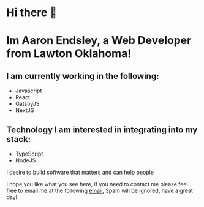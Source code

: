 # Hi there 👋
<h1>Im Aaron Endsley, a Web Developer from Lawton Oklahoma!</h1>
<h2>I am currently working in the following:</h2>
<ul>
  <li>Javascript</li> 
  <li>React</li>
  <li>GatsbyJS</li>
  <li>NextJS</li>
</ul>
</hr>
<h2>Technology I am interested in integrating into my stack:</h2>
<ul>
    <li>TypeScript</li>
    <li>NodeJS</li>
</ul>

<p> I desire to build software that matters and can help people </p>
<p> I hope you like what you see here, if you need to contact me please feel free to email me at the following <a href="mailTo:aaronendsley@gmail.com">email</a>, Spam will be ignored, have a great day!</p> 




<!--
**aaronendsley/aaronendsley** is a ✨ _special_ ✨ repository because its `README.md` (this file) appears on your GitHub profile.


